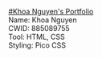 [#Khoa Nguyen's Portfolio](colormak3r.github.io)
<br>Name: Khoa Nguyen<br>
CWID: 885089755<br>
Tool: HTML, CSS<br>
Styling: Pico CSS<br>
